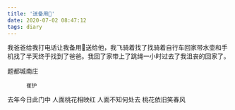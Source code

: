 ```yaml
---
title: '送备用🔑'
date: 2020-07-02 08:47:12
tags: diary
---
```

我爸爸给我打电话让我备用🔑送给他，我飞骑着找了找骑着自行车回家带水壶和手机找了半天终于找到了爸爸。我回了家带上了跳绳一小时过去了我沮丧的回家了。




题都城南庄

          崔护

去年今日此门中
人面桃花相映红
人面不知何处去
桃花依旧笑春风
